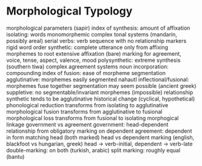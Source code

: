 # Morphological Typology
morphological parameters (sapir)
	index of synthesis: amount of affixation
		isolating: words monomorphemic
			complex tonal systems (mandarin, possibly areal)
			serial verbs: verb sequence with no relationship markers
			rigid word order
		synthetic: complete utterance only from affixing morphemes to root
			extensive affixation (bare)
			marking for agreement, voice, tense, aspect, valence, mood
			polysynthetic: extreme synthesis (southern tiwa)
				complex agreement systems
			noun incorporation: compounding
	index of fusion: ease of morpheme segmentation
		agglutinative: morphemes easily segmented
			nahautl
		inflectional/fusional: morphemes fuse together
			segmentation may seem possible (ancient greek)
		suppletive: no segmentable/invariant morphemes (impossible)
	relationship
		synthetic tends to be agglutinative
historical change (cyclical, hypothetical)
	phonological reduction transforms from isolating to agglutinative
	morphological fusion transforms from agglutinative to fusional
	morphological loss transforms from fusional to isolating
morphogical linkage
	government vs agreement
		government: head-dependent relationship from obligatory marking on dependent
		agreement: dependent in form matching head (both marked)
	head vs dependent marking (english, blackfoot vs hungarian, greek)
		head -> verb-initial, dependent -> verb-late
		double-marking: on both (turkish, arabic)
		split marking: roughly equal (bantu)